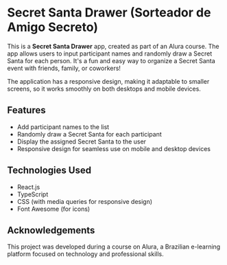 # Secret Santa Drawer (Sorteador de Amigo Secreto)

This is a **Secret Santa Drawer** app, created as part of an Alura course. The app allows users to input participant names and randomly draw a Secret Santa for each person. It's a fun and easy way to organize a Secret Santa event with friends, family, or coworkers!

The application has a responsive design, making it adaptable to smaller screens, so it works smoothly on both desktops and mobile devices.

## Features

- Add participant names to the list
- Randomly draw a Secret Santa for each participant
- Display the assigned Secret Santa to the user
- Responsive design for seamless use on mobile and desktop devices

## Technologies Used

- React.js
- TypeScript
- CSS (with media queries for responsive design)
- Font Awesome (for icons)

## Acknowledgements
This project was developed during a course on Alura, a Brazilian e-learning platform focused on technology and professional skills.
